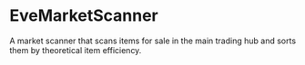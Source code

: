 # EveMarketScanner
A market scanner that scans items for sale in the main trading hub and sorts them by theoretical item efficiency.
